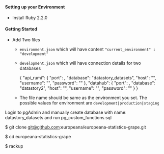 #### Setting up your Environment

* Install Ruby 2.2.0

#### Getting Started

* Add Two files
  * `environment.json` which will have content `"current_environment" : "development"`
  * `development.json` which will have connection details for two databases

    {
        "api_rumi": {
            "port": ,
            "database": "datastory_datasets",
            "host": "",
            "username": "",
            "password": ""
        },
        "datahub": {
            "port": ,
            "database": "datastory2",
            "host": "",
            "username": "",
            "password": ""
        }
    }
    
  * The file name should be same as the environment you set. The possible values for environment are `development|production|staging`

Login to pgAdmin and manually create database with name: datastory_datasets and run pg_custom_functions.sql

$ git clone git@github.com:europeana/europeana-statistics-grape.git

$ cd europeana-statistics-grape

$ rackup

